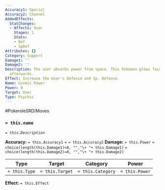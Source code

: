 ```yaml
---
Accuracy1: Special
Accuracy2: Channel
AddedEffects:
  StatChanges:
  - Affects: User
    Stages: 1
    Stats:
    - Def
    - SpDef
Attributes: {}
Category: Support
Damage1: ''
Damage2: ''
Description: The user absorbs power from space. This Pokemon glows faintly with energy
  afterwards.
Effect: Increase the User's Defense and Sp. Defense.
Name: Cosmic Power
Power: 0
Target: User
Type: Psychic
---
```


#PokeroleSRD/Moves

### `= this.name` 
*`= this.Description`*

**Accuracy:** `= this.Accuracy1` + `= this.Accuracy2`
**Damage:** `= this.Power` `= choice(length(this.Damage1)=0, "","\+ "+ this.Damage1)` `= choice(length(this.Damage2)=0, "","\+ "+ this.Damage2)`

| Type          | Target          | Category          | Power          |
| ------------- | --------------- | ----------------  | -------------- |
| `= this.Type` | `= this.Target` | `= this.Category` | `= this.Power` | 

**Effect:** `= this.Effect`